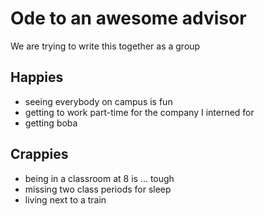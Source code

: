 # Ode to an awesome advisor
We are trying to write this together as a group


## Happies

- seeing everybody on campus is fun
- getting to work part-time for the company I interned for
- getting boba

## Crappies

- being in a classroom at 8 is ... tough
- missing two class periods for sleep
- living next to a train
